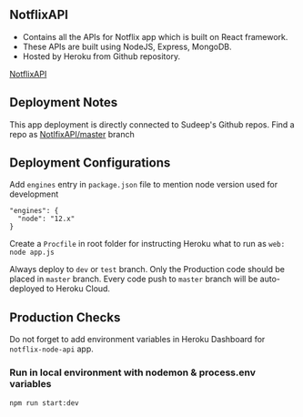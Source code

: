 ## NotflixAPI

- Contains all the APIs for Notflix app which is built on React framework.
- These APIs are built using NodeJS, Express, MongoDB.
- Hosted by Heroku from Github repository.

[NotflixAPI](https://notflix-node-api.herokuapp.com)

## Deployment Notes

This app deployment is directly connected to Sudeep's Github repos. Find a repo as [NotlfixAPI/master](https://github.com/SudeepPirangi/NotflixAPI.git/master) branch

## Deployment Configurations

Add `engines` entry in `package.json` file to mention node version used for development

```
"engines": {
  "node": "12.x"
}
```

Create a `Procfile` in root folder for instructing Heroku what to run as `web: node app.js`

Always deploy to `dev` or `test` branch. Only the Production code should be placed in `master` branch.
Every code push to `master` branch will be auto-deployed to Heroku Cloud.

## Production Checks

Do not forget to add environment variables in Heroku Dashboard for `notflix-node-api` app.

### Run in local environment with nodemon & process.env variables

`npm run start:dev`
